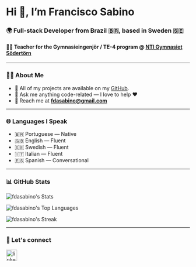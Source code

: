 <h1 align="left">Hi 👋, I’m Francisco Sabino</h1>
<h3 align="left">🌍 Full-stack Developer from Brazil 🇧🇷, based in Sweden 🇸🇪</h3>
<h4 align="left">👨‍🏫 Teacher for the Gymnasieingenjör / TE-4 program @ 
<a href="https://ntigymnasiet.se/sodertorn/" target="_blank" rel="noopener noreferrer">NTI Gymnasiet Södertörn</a>
</h4>

---

### 👨‍💻 About Me
- 📃 All of my projects are available on my <a href="https://github.com/fdasabino" target="_blank">GitHub</a>.
- 💭 Ask me anything code-related — I love to help ❤️  
- 📧 Reach me at **fdasabino@gmail.com**

---

### 🌐 Languages I Speak
- 🇧🇷 Portuguese — Native  
- 🇬🇧 English — Fluent  
- 🇸🇪 Swedish — Fluent  
- 🇮🇹 Italian — Fluent  
- 🇪🇸 Spanish — Conversational  

---

### 📊 GitHub Stats
<div align="left">

![fdasabino's Stats](https://github-readme-stats.vercel.app/api?username=fdasabino&theme=synthwave&show_icons=true&hide_border=true&count_private=true)

![fdasabino's Top Languages](https://github-readme-stats.vercel.app/api/top-langs/?username=fdasabino&theme=synthwave&show_icons=true&hide_border=true&layout=compact)

![fdasabino's Streak](https://github-readme-streak-stats.herokuapp.com/?user=fdasabino&theme=synthwave&hide_border=true)


</div>

---

### 🤝 Let's connect
<p align="left">
<a href="https://www.linkedin.com/in/francisco-sabino/" target="_blank">
  <img align="center" src="https://raw.githubusercontent.com/rahuldkjain/github-profile-readme-generator/master/src/images/icons/Social/linked-in-alt.svg" alt="linkedin" height="30" width="30" />
</a>
</p>
